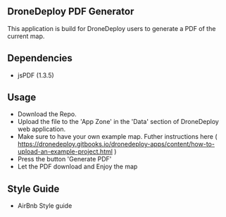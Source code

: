 ## DroneDeploy PDF Generator

This application is build for DroneDeploy users to generate a PDF of the current map.

## Dependencies

- jsPDF (1.3.5)

## Usage

- Download the Repo.
- Upload the file to the 'App Zone' in the 'Data' section of DroneDeploy web application.
- Make sure to have your own example map. Futher instructions here ( https://dronedeploy.gitbooks.io/dronedeploy-apps/content/how-to-upload-an-example-project.html )
- Press the button 'Generate PDF'
- Let the PDF download and Enjoy the map

## Style Guide

- AirBnb Style guide